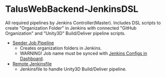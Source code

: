 # TalusWebBackend-JenkinsDSL

All required pipelines by Jenkins Controller(Master). Includes DSL scripts to create "Organization Folder" in Jenkins with connected "GitHub Organization" and "Unity3D" Build/Deliver pipeline scripts.

- [Seeder Job Pipeline](https://github.com/TalusStudio/TalusWebBackend-JenkinsDSL/blob/master/Jenkinsfile)
  - Creates organization folders in Jenkins. 
  - WARNING! Job name must be synced with [Jenkins Configs in Dashboard](https://github.com/TalusStudio/TalusWebBackend/blob/master/config/jenkins.php).
- [Remote Jenkinsfile](https://github.com/TalusStudio/TalusWebBackend-JenkinsDSL/blob/master/files/Jenkinsfile)
  - Jenkinsfile to handle Unity3D Build/Deliver pipeline.
